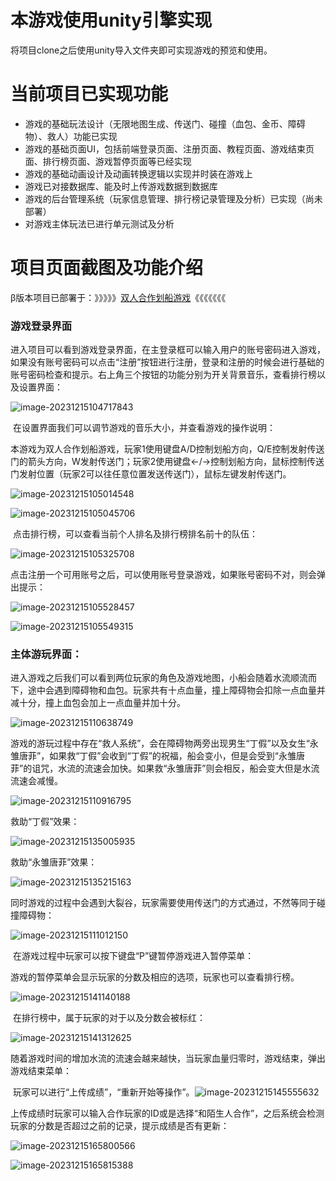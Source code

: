 # 本游戏使用unity引擎实现

将项目clone之后使用unity导入文件夹即可实现游戏的预览和使用。

# 当前项目已实现功能

- 游戏的基础玩法设计（无限地图生成、传送门、碰撞（血包、金币、障碍物）、救人）功能已实现
- 游戏的基础页面UI，包括前端登录页面、注册页面、教程页面、游戏结束页面、排行榜页面、游戏暂停页面等已经实现
- 游戏的基础动画设计及动画转换逻辑以实现并时装在游戏上
- 游戏已对接数据库、能及时上传游戏数据到数据库
- 游戏的后台管理系统（玩家信息管理、排行榜记录管理及分析）已实现（尚未部署）
- 对游戏主体玩法已进行单元测试及分析

# 项目页面截图及功能介绍

β版本项目已部署于：》》》》》[双人合作划船游戏](http://43.143.185.60/)《《《《《《《

### 游戏登录界面

​	进入项目可以看到游戏登录界面，在主登录框可以输入用户的账号密码进入游戏，如果没有账号密码可以点击“注册”按钮进行注册，登录和注册的时候会进行基础的账号密码检查和提示。右上角三个按钮的功能分别为开关背景音乐，查看排行榜以及设置界面：

![image-20231215104717843](./README.assets/image-20231215104717843.png)

​	在设置界面我们可以调节游戏的音乐大小，并查看游戏的操作说明：

​	本游戏为双人合作划船游戏，玩家1使用键盘A/D控制划船方向，Q/E控制发射传送门的箭头方向，W发射传送门；玩家2使用键盘←/→控制划船方向，鼠标控制传送门发射位置（玩家2可以往任意位置发送传送门），鼠标左键发射传送门。

![image-20231215105014548](./README.assets/image-20231215105014548.png)

![image-20231215105045706](./README.assets/image-20231215105045706.png)

​	点击排行榜，可以查看当前个人排名及排行榜排名前十的队伍：

![image-20231215105325708](./README.assets/image-20231215105325708.png)

​	点击注册一个可用账号之后，可以使用账号登录游戏，如果账号密码不对，则会弹出提示：

![image-20231215105528457](./README.assets/image-20231215105528457.png)

![image-20231215105549315](./README.assets/image-20231215105549315.png)

### 主体游玩界面：

​	进入游戏之后我们可以看到两位玩家的角色及游戏地图，小船会随着水流顺流而下，途中会遇到障碍物和血包。玩家共有十点血量，撞上障碍物会扣除一点血量并减十分，撞上血包会加上一点血量并加十分。

![image-20231215110638749](./README.assets/image-20231215110638749.png)

​	游戏的游玩过程中存在“救人系统”，会在障碍物两旁出现男生“丁假”以及女生“永雏唐菲”，如果救“丁假”会收到“丁假”的祝福，船会变小，但是会受到“永雏唐菲”的诅咒，水流的流速会加快。如果救“永雏唐菲”则会相反，船会变大但是水流流速会减慢。

![image-20231215110916795](./README.assets/image-20231215110916795.png)

救助“丁假”效果：

![image-20231215135005935](./README.assets/image-20231215135005935.png)

救助“永雏唐菲”效果：

![image-20231215135215163](./README.assets/image-20231215135215163.png)

​	同时游戏的过程中会遇到大裂谷，玩家需要使用传送门的方式通过，不然等同于碰撞障碍物：

![image-20231215111012150](./README.assets/image-20231215111012150.png)

​	在游戏过程中玩家可以按下键盘“P”键暂停游戏进入暂停菜单：

​	游戏的暂停菜单会显示玩家的分数及相应的选项，玩家也可以查看排行榜。

![image-20231215141140188](./README.assets/image-20231215141140188.png)

​	在排行榜中，属于玩家的对于以及分数会被标红：

![image-20231215141312625](./README.assets/image-20231215141312625.png)

​	随着游戏时间的增加水流的流速会越来越快，当玩家血量归零时，游戏结束，弹出游戏结束菜单：

​	玩家可以进行“上传成绩”，“重新开始等操作”。![image-20231215145555632](./README.assets/image-20231215145555632.png)

​	上传成绩时玩家可以输入合作玩家的ID或是选择“和陌生人合作”，之后系统会检测玩家的分数是否超过之前的记录，提示成绩是否有更新：

![image-20231215165800566](./README.assets/image-20231215165800566.png)

![image-20231215165815388](./README.assets/image-20231215165815388.png)